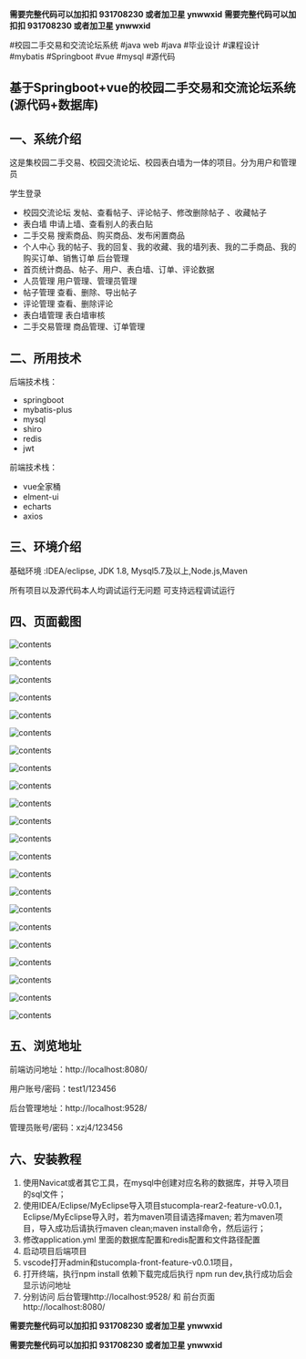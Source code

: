 **需要完整代码可以加扣扣  931708230 或者加卫星 ynwwxid**
**需要完整代码可以加扣扣  931708230 或者加卫星 ynwwxid**

#校园二手交易和交流论坛系统 #java web #java #毕业设计 #课程设计 #mybatis #Springboot  #vue #mysql #源代码

## 基于Springboot+vue的校园二手交易和交流论坛系统(源代码+数据库)

## 一、系统介绍

这是集校园二手交易、校园交流论坛、校园表白墙为一体的项目。分为用户和管理员

学生登录 
- 校园交流论坛
  发帖、查看帖子、评论帖子、修改删除帖子 、收藏帖子
- 表白墙
   申请上墙、查看别人的表白贴
- 二手交易
   搜索商品、购买商品、发布闲置商品
- 个人中心
  我的帖子、我的回复、我的收藏、我的墙列表、我的二手商品、我的购买订单、销售订单
  后台管理
- 首页统计商品、帖子、用户、表白墙、订单、评论数据
- 人员管理
  用户管理、管理员管理
- 帖子管理
  查看、删除、导出帖子
- 评论管理
  查看、删除评论
- 表白墙管理
  表白墙审核
- 二手交易管理
  商品管理、订单管理

## 二、所用技术

后端技术栈：

- springboot
- mybatis-plus
- mysql
- shiro
- redis
- jwt

前端技术栈：

- vue全家桶
- elment-ui
- echarts
- axios

## 三、环境介绍

基础环境 :IDEA/eclipse, JDK 1.8, Mysql5.7及以上,Node.js,Maven

所有项目以及源代码本人均调试运行无问题 可支持远程调试运行

## 四、页面截图

![contents](./picture/picture1.png)

![contents](./picture/picture2.png)

![contents](./picture/picture3.png)

![contents](./picture/picture4.png)

![contents](./picture/picture5.png)

![contents](./picture/picture6.png)

![contents](./picture/picture7.png)

![contents](./picture/picture8.png)

![contents](./picture/picture9.png)

![contents](./picture/picture10.png)

![contents](./picture/picture11.png)

![contents](./picture/picture12.png)

![contents](./picture/picture13.png)

![contents](./picture/picture14.png)

![contents](./picture/picture15.png)

![contents](./picture/picture16.png)

![contents](./picture/picture17.png)

![contents](./picture/picture18.png)

![contents](./picture/picture19.png)

![contents](./picture/picture20.png)

![contents](./picture/picture21.png)

![contents](./picture/picture22.png)


## 五、浏览地址

前端访问地址：http://localhost:8080/

用户账号/密码：test1/123456

后台管理地址：http://localhost:9528/

管理员账号/密码：xzj4/123456

## 六、安装教程

1. 使用Navicat或者其它工具，在mysql中创建对应名称的数据库，并导入项目的sql文件；
2. 使用IDEA/Eclipse/MyEclipse导入项目stucompla-rear2-feature-v0.0.1，Eclipse/MyEclipse导入时，若为maven项目请选择maven;
   若为maven项目，导入成功后请执行maven clean;maven install命令，然后运行；
3. 修改application.yml 里面的数据库配置和redis配置和文件路径配置
4. 启动项目后端项目
5. vscode打开admin和stucompla-front-feature-v0.0.1项目，
6. 打开终端，执行npm install 依赖下载完成后执行 npm run dev,执行成功后会显示访问地址
7. 分别访问  后台管理http://localhost:9528/ 和 前台页面http://localhost:8080/

**需要完整代码可以加扣扣  931708230 或者加卫星 ynwwxid**

**需要完整代码可以加扣扣  931708230 或者加卫星 ynwwxid**
